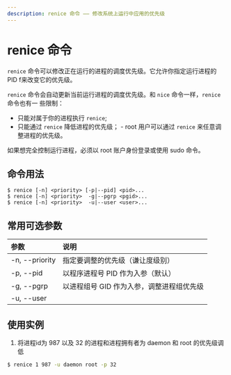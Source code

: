 ```yaml
---
description: renice 命令 —— 修改系统上运行中应用的优先级
---
```


# renice 命令

`renice` 命令可以修改正在运行的进程的调度优先级。它允许你指定运行进程的 PID f来改变它的优先级。 

`renice` 命令会自动更新当前运行进程的调度优先级。和 `nice` 命令一样，`renice` 命令也有一 些限制：
- 只能对属于你的进程执行 `renice`;
- 只能通过 `renice` 降低进程的优先级； - root 用户可以通过 `renice` 来任意调整进程的优先级。 

如果想完全控制运行进程，必须以 root 账户身份登录或使用 sudo 命令。 

## 命令用法

``` shell
$ renice [-n] <priority> [-p|--pid] <pid>...
$ renice [-n] <priority>  -g|--pgrp <pgid>...
$ renice [-n] <priority>  -u|--user <user>...
```

## 常用可选参数

| 参数 | 说明 |
|:---|:---|
| -n, --priority <num> | 指定要调整的优先级（谦让度级别）|
| -p, --pid <id> | 以程序进程号 PID 作为入参（默认） |
| -g, --pgrp <id> | 以进程组号 GID 作为入参，调整进程组优先级 |
| -u, --user <name>|<id> | 以用户名或用户 ID uid 作为入参，调整改用户的进程优先级 |

## 使用实例

1. 将进程id为 987 以及 32 的进程和进程拥有者为 daemon 和 root 的优先级调低

``` bash
$ renice 1 987 -u daemon root -p 32
```